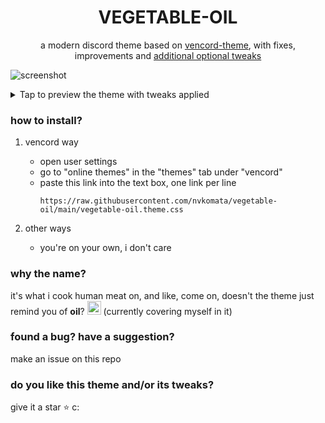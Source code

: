<div align="center">

# VEGETABLE-OIL
a modern discord theme based on [vencord-theme](https://github.com/Synqat/vencord-theme), 
with fixes, improvements and [additional optional tweaks](https://github.com/nvkomata/vegetable-oil/tree/main/tweaks#welcome-to-veggie-oil-tweaks)

</div>

![screenshot](https://github.com/user-attachments/assets/ec30d667-1ce6-41a4-8dcb-6724e8752a16)

<details>
    <summary>Tap to preview the theme with tweaks applied</summary>

---

Tweaks used: [Chat Bubbles](https://github.com/nvkomata/vegetable-oil/tree/main/tweaks#chat-bubbles), [Resizable Sidebar](https://github.com/nvkomata/vegetable-oil/tree/main/tweaks#resizable-sidebar), [Right Aligned Layout](https://github.com/nvkomata/vegetable-oil/tree/main/tweaks#right-aligned-layout)

![tweaks preview](https://github.com/user-attachments/assets/0d1ae76f-d5fb-4e58-a45d-1159caaa3e82)

---

</details>

### how to install?

1. vencord way
    - open user settings
    - go to "online themes" in the "themes" tab under "vencord"
    - paste this link into the text box, one link per line
      ```
      https://raw.githubusercontent.com/nvkomata/vegetable-oil/main/vegetable-oil.theme.css
      ```

2. other ways
    - you're on your own, i don't care

### why the name?
it's what i cook human meat on, and like, come on, doesn't the theme just remind you of **oil**? <img src="https://www.pngall.com/wp-content/uploads/2016/05/Trollface.png" height="22px"> (currently covering myself in it)

### found a bug? have a suggestion?
make an issue on this repo

### do you like this theme and/or its tweaks?
give it a star ⭐ c:
